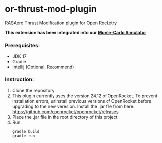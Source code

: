 # or-thrust-mod-plugin
RASAero Thrust Modification plugin for Open Rocketry

**This extension has been integrated into our [Monte-Carlo Simulator](https://github.com/waterloo-rocketry/or-monte-carlo)**

### Prerequisites:
- JDK 17
- Gradle
- Intellij (Optional, Recommend)

### Instruction:
1. Clone the repository
2. This plugin currently uses the version 24.12 of OpenRocket. To prevent installation errors, uninstall previous versions of OpenRocket before upgrading to the new       veresion. Install the .jar file from here: https://github.com/openrocket/openrocket/releases
3. Place the .jar file in the root directory of this project
4. Run:
   ```sh
   gradle build
   gradle run

